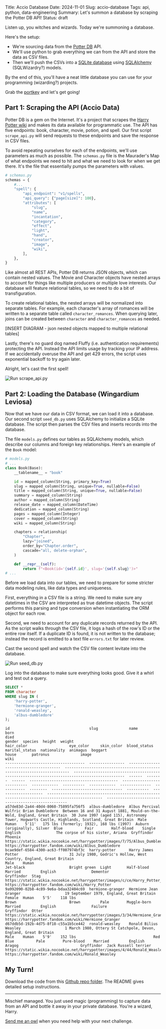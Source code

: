 Title: Accio Database
Date: 2024-11-01
Slug: accio-database
Tags: api, python, data-engineering
Summary: Let's summon a database by scraping the Potter DB API!
Status: draft

Listen up, you witches and wizards. Today we're summoning a database. 

Here's the setup:

- We're sourcing data from the [Potter DB](https://potterdb.com/) API. 
- We'll use python to grab everything we can from the API and store the data as CSV files.
- Then we'll push the CSVs into a [SQLite database](https://www.sqlite.org/) using [SQLAlchemy](https://www.sqlalchemy.org/) (SQLWizardry?) models. 

By the end of this, you'll have a neat little database you can use for your programming (wizarding?) projects. 

Grab the [portkey](https://github.com/kishanpatel789/kp_data_dev_blog_repos/tree/main/accio_database) and let's get going!

## Part 1: Scraping the API (Accio Data)
Potter DB is a gem on the Internet. It's a project that scrapes the [Harry Potter wiki](https://harrypotter.fandom.com/wiki/) and makes its data available for programmatic use. The API has five endpoints: book, character, movie, potion, and spell. Our first script `scrape_api.py` will send requests to these endpoints and save the response in CSV files.

To avoid repeating ourselves for each of the endpoints, we'll use parameters as much as possible. The `schemas.py` file is the Maurader's Map of what endpoints we need to hit and what we need to look for when we get there. It's the file that essentially pumps the parameters with values. 

```python
# schemas.py
schemas = {
    #...
    "spell": {
        "api_endpoint": "v1/spells",
        "api_query": {"page[size]": 100},
        "attributes": [
            "slug",
            "name",
            "incantation",
            "category",
            "effect",
            "light",
            "hand",
            "creator",
            "image",
            "wiki",
        ],
    },
}

```

Like almost all REST APIs, Potter DB returns JSON objects, which can contain nested values. The Movie and Character objects have nested arrays to account for things like multiple producers or multiple love interests. Our database will feature relational tables, so we need to do a bit of transfiguration. 

To create relational tables, the nested arrays will be normalized into separate tables. For example, each character's array of romances will be written to a separate table called `character_romances`. When querying later, joins can be created between `character` and `character_romances` as needed. 

[INSERT DIAGRAM - json nested objects mapped to multiple relational tables]

Lastly, there's no guard dog named Fluffy (i.e. authentication requirements) protecting the API. Instead the API limits usage by tracking your IP address. If we accidentally overuse the API and get 429 errors, the script uses exponential backoff to try again later. 

Alright, let's cast the first spell!

<img alt="Run scrape_api.py" src="/static/images/post007/TerminalScrapeAPI.jpeg" class="w-full md:w-auto md:max-w-2xl mx-auto">


## Part 2: Loading the Database (Wingardium Leviosa)
Now that we have our data in CSV format, we can load it into a database. Our second script `seed_db.py` uses SQLAlchemy to initialize a SQLite database. The script then parses the CSV files and inserts records into the database. 

The file `models.py` defines our tables as SQLAlchemy models, which describe our columns and foreign key relationships. Here's an example of the `Book` model: 

```python
# models.py
# ...
class Book(Base):
    __tablename__ = "book"

    id = mapped_column(String, primary_key=True)
    slug = mapped_column(String, unique=True, nullable=False)
    title = mapped_column(String, unique=True, nullable=False)
    summary = mapped_column(String)
    author = mapped_column(String)
    release_date = mapped_column(DateTime)
    dedication = mapped_column(String)
    pages = mapped_column(Integer)
    cover = mapped_column(String)
    wiki = mapped_column(String)

    chapters = relationship(
        "Chapter",
        lazy="joined",
        order_by="Chapter.order",
        cascade="all, delete-orphan",
    )

    def __repr__(self):
        return f"<Book(id='{self.id}', slug='{self.slug}')>"
# ...
```

Before we load data into our tables, we need to prepare for some stricter data modeling rules, like data types and uniqueness. 

First, everything in a CSV file is a string. We need to make sure any datetimes in the CSV are interpreted as true datetime objects. The script performs this parsing and type conversion when instantiating the ORM object for each row. 

Second, we need to account for any duplicate records returned by the API. As the script walks through the CSV file, it logs a hash of the row's ID or the entire row itself. If a duplicate ID is found, it is not written to the database; instead the record is emitted to a text file `errors.txt` for later review. 

Cast the second spell and watch the CSV file content levitate into the database. 

<img alt="Run seed_db.py" src="/static/images/post007/TerminalSeedDb.jpeg" class="w-full md:w-auto md:max-w-2xl mx-auto">

Log into the database to make sure everything looks good. Give it a whirl and test out a query. 

```sql
SELECT *
FROM character
WHERE slug IN (
    'harry-potter',
    'hermione-granger',
    'ronald-weasley',
    'albus-dumbledore'
);
```

```text
id                                    slug              name                                     born                                                                      died                                                                                           gender  species  height  weight                                    hair_color                   eye_color     skin_color  blood_status  marital_status  nationality  animagus  boggart                           house       patronus              image                                                                                            wiki                                                
------------------------------------  ----------------  ---------------------------------------  ------------------------------------------------------------------------  ---------------------------------------------------------------------------------------------  ------  -------  ------  ----------------------------------------  ---------------------------  ------------  ----------  ------------  --------------  -----------  --------  --------------------------------  ----------  --------------------  -----------------------------------------------------------------------------------------------  ----------------------------------------------------
a57de83d-2a44-40d4-8060-75895fa756f5  albus-dumbledore  Albus Percival Wulfric Brian Dumbledore  Between 16 and 31 August 1881, Mould-on-the-Wold, England, Great Britain  30 June 1997 (aged 115), Astronomy Tower, Hogwarts Castle, Highlands, Scotland, Great Britain  Male    Human    5'11'   175 lbs (formerly; 1932), 168 lbs (1997)  Auburn (originally), Silver  Blue          Fair        Half-blood    Single          English                The corpse of his sister, Ariana  Gryffindor  Phoenix               https://static.wikia.nocookie.net/harrypotter/images/7/75/Albus_Dumbledore_%28HBPF_promo%29.jpg  https://harrypotter.fandom.com/wiki/Albus_Dumbledore
bcae9def-6584-4300-ac63-ff007974bf3c  harry-potter      Harry James Potter                       31 July 1980, Godric's Hollow, West Country, England, Great Britain                                                                                                      Male    Human                                                      Jet-black                    Bright green  Light       Half-blood    Married         English                Dementor                          Gryffindor  Stag                  https://static.wikia.nocookie.net/harrypotter/images/c/ce/Harry_Potter_DHF1.jpg                  https://harrypotter.fandom.com/wiki/Harry_Potter    
9a992090-02b8-4c89-9e6a-bdaa32404c69  hermione-granger  Hermione Jean Granger                    19 September 1979, England, Great Britain                                                                                                                                Female  Human    5'5'    118 lbs                                   Brown                        Brown         Pale        Muggle-born   Married         English                Failure                           Gryffindor  Otter                 https://static.wikia.nocookie.net/harrypotter/images/3/34/Hermione_Granger.jpg                   https://harrypotter.fandom.com/wiki/Hermione_Granger
d67ddb5d-192b-4d75-8f18-c55a1b5ce442  ronald-weasley    Ronald Bilius Weasley                    1 March 1980, Ottery St Catchpole, Devon, England, Great Britain                                                                                                         Male    Human    5'9'    152 lbs                                   Red                          Blue          Pale        Pure-blood    Married         English                Aragog                            Gryffindor  Jack Russell terrier  https://static.wikia.nocookie.net/harrypotter/images/4/44/Ronald_Weasley_DHF1.jpg                https://harrypotter.fandom.com/wiki/Ronald_Weasley
```

## My Turn!
Download the code from this [Github repo folder](https://github.com/kishanpatel789/kp_data_dev_blog_repos/tree/main/accio_database). The README gives detailed setup instructions. 

---

Mischief managed. You just used magic (programming) to capture data from an API and bottle it away in your private database. You're a wizard, Harry. 

[Send me an owl](https://kpdata.dev) when you need help with your next challenge. 

